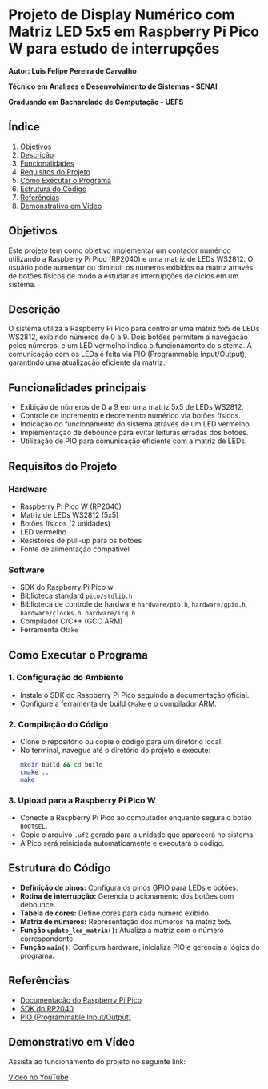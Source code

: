 # Projeto de Display Numérico com Matriz LED 5x5 em Raspberry Pi Pico W para estudo de interrupções

**Autor: Luis Felipe Pereira de Carvalho**

**Técnico em Analises e Desenvolvimento de Sistemas - SENAI**

**Graduando em Bacharelado de Computação - UEFS**

## Índice

1. [Objetivos](#objetivos)
2. [Descrição](#descri%C3%A7%C3%A3o)
3. [Funcionalidades](#funcionalidades)
4. [Requisitos do Projeto](#requisitos-do-projeto)
5. [Como Executar o Programa](#como-executar-o-programa)
6. [Estrutura do Código](#estrutura-do-c%C3%B3digo)
7. [Referências](#refer%C3%AAncias)
8. [Demonstrativo em Vídeo](#demonstrativo-em-v%C3%ADdeo)

## Objetivos

Este projeto tem como objetivo implementar um contador numérico utilizando a Raspberry Pi Pico (RP2040) e uma matriz de LEDs WS2812. O usuário pode aumentar ou diminuir os números exibidos na matriz através de botões físicos de modo a estudar as interrupções de ciclos em um sistema.

## Descrição

O sistema utiliza a Raspberry Pi Pico para controlar uma matriz 5x5 de LEDs WS2812, exibindo números de 0 a 9. Dois botões permitem a navegação pelos números, e um LED vermelho indica o funcionamento do sistema. A comunicação com os LEDs é feita via PIO (Programmable Input/Output), garantindo uma atualização eficiente da matriz.

## Funcionalidades principais

* Exibição de números de 0 a 9 em uma matriz 5x5 de LEDs WS2812.
* Controle de incremento e decremento numérico via botões físicos.
* Indicação do funcionamento do sistema através de um LED vermelho.
* Implementação de debounce para evitar leituras erradas dos botões.
* Utilização de PIO para comunicação eficiente com a matriz de LEDs.

## Requisitos do Projeto

### Hardware

* Raspberry Pi Pico W (RP2040)
* Matriz de LEDs WS2812 (5x5)
* Botões físicos (2 unidades)
* LED vermelho
* Resistores de pull-up para os botões
* Fonte de alimentação compatível

### Software

* SDK do Raspberry Pi Pico w
* Biblioteca standard `pico/stdlib.h`
* Biblioteca de controle de hardware `hardware/pio.h`, `hardware/gpio.h`, `hardware/clocks.h`, `hardware/irq.h`
* Compilador C/C++ (GCC ARM)
* Ferramenta `CMake`

## Como Executar o Programa

### 1. Configuração do Ambiente

* Instale o SDK do Raspberry Pi Pico seguindo a documentação oficial.
* Configure a ferramenta de build `CMake` e o compilador ARM.

### 2. Compilação do Código

* Clone o repositório ou copie o código para um diretório local.
* No terminal, navegue até o diretório do projeto e execute:
  ```sh
  mkdir build && cd build
  cmake ..
  make
  ```

### 3. Upload para a Raspberry Pi Pico W

* Conecte a Raspberry Pi Pico ao computador enquanto segura o botão `BOOTSEL`.
* Copie o arquivo `.uf2` gerado para a unidade que aparecerá no sistema.
* A Pico será reiniciada automaticamente e executará o código.

## Estrutura do Código

* **Definição de pinos:** Configura os pinos GPIO para LEDs e botões.
* **Rotina de interrupção:** Gerencia o acionamento dos botões com debounce.
* **Tabela de cores:** Define cores para cada número exibido.
* **Matriz de números:** Representação dos números na matriz 5x5.
* **Função `update_led_matrix()`:** Atualiza a matriz com o número correspondente.
* **Função `main()`:** Configura hardware, inicializa PIO e gerencia a lógica do programa.

## Referências

* [Documentação do Raspberry Pi Pico](https://www.raspberrypi.com/documentation/microcontrollers/raspberry-pi-pico.html)
* [SDK do RP2040](https://datasheets.raspberrypi.com/pico/raspberry-pi-pico-c-sdk.pdf)
* [PIO (Programmable Input/Output)](https://datasheets.raspberrypi.com/rp2040/rp2040-datasheet.pdf)

## Demonstrativo em Vídeo

Assista ao funcionamento do projeto no seguinte link:

[Vídeo no YouTube](https://youtu.be/uOz75-XnyGc)
